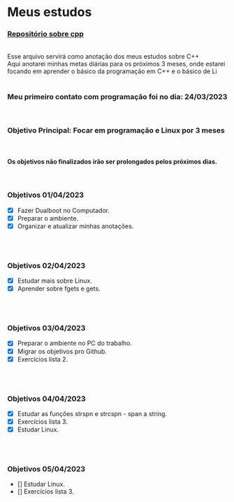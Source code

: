 # Meus estudos  

### **[Repositório sobre cpp](https://github.com/devgabe1/cpp)** <br>
<br>
Esse arquivo servirá como anotação dos meus estudos sobre C++ 
<br>
Aqui anotarei minhas metas diárias para os próximos 3 meses, onde estarei focando em aprender o básico da programação em C++ e o básico de Li
<br>
<br>

### **Meu primeiro contato com programação foi no dia: 24/03/2023**
<br>

### **Objetivo Principal: Focar em programação e Linux por 3 meses**
<br>

#### **Os objetivos não finalizados irão ser prolongados pelos próximos dias.** 
<br>

### Objetivos 01/04/2023
- [x] Fazer Dualboot no Computador. 
- [x] Preparar o ambiente.
- [x] Organizar e atualizar minhas anotações.
<br>
<br>

### Objetivos 02/04/2023
- [x] Estudar mais sobre Linux.
- [x] Aprender sobre fgets e gets.
<br>
<br>

### Objetivos 03/04/2023
- [x] Preparar o ambiente no PC do trabalho.
- [x] Migrar os objetivos pro Github.
- [x] Exercícios lista 2.
<br>
<br>

### Objetivos 04/04/2023
- [x] Estudar as funções strspn e strcspn - span a string.
- [x] Exercícios lista 3.
- [x] Estudar Linux.
<br>
<br>

### Objetivos 05/04/2023
- [] Estudar Linux.
- [] Exercícios lista 3.
